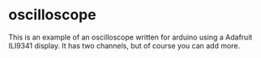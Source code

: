 # oscilloscope

This is an example of an oscilloscope written for arduino using a Adafruit ILI9341 display.
It has two channels, but of course you can add more. 
